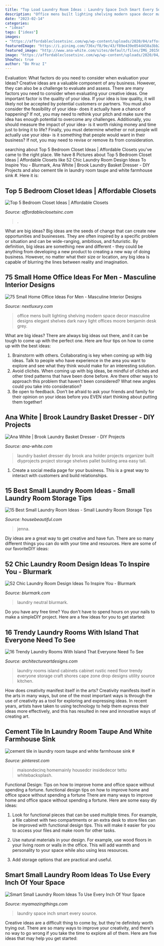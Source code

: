 ```yaml
---
title: "Top Load Laundry Room Ideas : Laundry Space Inch Smart Every Source"
description: "Office mens built lighting shelving modern space decor masculine designs elegant shelves dark navy light offices moore benjamin desk grey"
date: "2023-02-14"
categories:
- "ideas"
tags: ["ideas"]
images:
- "https://affordableclosetsinc.com/wp/wp-content/uploads/2020/04/affordable-closets-closet-custom-closet-23-1.jpg"
featuredImage: "https://i.pinimg.com/736x/f8/9e/43/f89e439e054d458a3bb2c70a117fe7c0.jpg"
featured_image: "http://www.ana-white.com/sites/default/files/IMG_20150101_183004.jpg"
image: "https://affordableclosetsinc.com/wp/wp-content/uploads/2020/04/affordable-closets-closet-custom-closet-23-1.jpg"
ShowToc: true
author: "Bo Mraz I"
---
```



Evaluation: What factors do you need to consider when evaluation your Ideas?
Creative ideas are a valuable component of any business. However, they can also be a challenge to evaluate and assess. There are many factors you need to consider when evaluating your creative ideas. 
One important factor is the quality of your idea. If your idea is low quality, it will likely not be accepted by potential customers or partners. You must also consider the feasibility of your idea- does it actually have a chance of happening? If not, you may need to rethink your pitch and make sure the idea has enough potential to overcome any challenges. Additionally, you should measure the impact of your idea- is it worth risking money and time just to bring it to life? Finally, you must determine whether or not people will actually use your idea- is it something that people would want in their business? If not, you may need to revise or remove its from consideration.

	

		
searching about Top 5 Bedroom Closet Ideas | Affordable Closets you've came to the right place. We have 8 Pictures about Top 5 Bedroom Closet Ideas | Affordable Closets like 52 Chic Laundry Room Design Ideas To Inspire You - Blurmark, Ana White | Brook Laundry Basket Dresser - DIY Projects and also cement tile in laundry room taupe and white farmhouse sink #. Here it is:
		
    
## Top 5 Bedroom Closet Ideas | Affordable Closets

<img loading=lazy src="https://affordableclosetsinc.com/wp/wp-content/uploads/2020/04/affordable-closets-closet-custom-closet-23-1.jpg" onerror="this.onerror=null;this.src='https://tse1.mm.bing.net/th?id=OIP.glE96eSUwiGcVKU_1aQ0jAHaJ4&amp;pid=15.1';" alt="Top 5 Bedroom Closet Ideas | Affordable Closets">

_Source: affordableclosetsinc.com_

>. 

	

What are big ideas?
Big ideas are the seeds of change that can create new opportunities and businesses. They are often inspired by a specific problem or situation and can be wide-ranging, ambitious, and futuristic. By definition, big ideas are something new and different - they could be anything from developing a new product to creating a new way of doing business. However, no matter what their size or location, any big idea is capable of blurring the lines between reality and imagination.

    
## 75 Small Home Office Ideas For Men - Masculine Interior Designs

<img loading=lazy src="http://nextluxury.com/wp-content/uploads/mens-elegant-small-home-office-ideas.jpg" onerror="this.onerror=null;this.src='https://tse3.mm.bing.net/th?id=OIP.ruCwq0qERn49I-f1p72YhgAAAA&amp;pid=15.1';" alt="75 Small Home Office Ideas For Men - Masculine Interior Designs">

_Source: nextluxury.com_

>office mens built lighting shelving modern space decor masculine designs elegant shelves dark navy light offices moore benjamin desk grey. 

	

What are big ideas?
There are always big ideas out there, and it can be tough to come up with the perfect one. Here are four tips on how to come up with the best ideas: 
1. Brainstorm with others. Collaborating is key when coming up with big ideas. Talk to people who have experience in the area you want to explore and see what they think would make for an interesting solution. 
2. Avoid clichés. When coming up with big ideas, be mindful of clichés and other tired patterns that have been done before. Are there other ways to approach this problem that haven’t been considered? What new angles could you take into consideration? 
3. Be open to feedback. Don’t be afraid to ask your friends and family for their opinion on your ideas before you EVEN start thinking about putting them together!

    
## Ana White | Brook Laundry Basket Dresser - DIY Projects

<img loading=lazy src="http://www.ana-white.com/sites/default/files/IMG_20150101_183004.jpg" onerror="this.onerror=null;this.src='https://tse4.mm.bing.net/th?id=OIP.3LFAgrC7ElWQTPIzhhtU4AHaMg&amp;pid=15.1';" alt="Ana White | Brook Laundry Basket Dresser - DIY Projects">

_Source: ana-white.com_

>laundry basket dresser diy brook ana holder projects organizer built diyprojects project storage shelves pallet building area easy tall. 

	

1. Create a social media page for your business. This is a great way to interact with customers and build relationships.

    
## 15 Best Small Laundry Room Ideas - Small Laundry Room Storage Tips

<img loading=lazy src="https://hips.hearstapps.com/hmg-prod.s3.amazonaws.com/images/wall-laundry-room-1518201915.jpg?crop=0.978xw:1.00xh;0.0225xw,0&amp;resize=768:*" onerror="this.onerror=null;this.src='https://tse4.mm.bing.net/th?id=OIP.8ALHfAWzcR225jmPbw_NnAHaLG&amp;pid=15.1';" alt="15 Best Small Laundry Room Ideas - Small Laundry Room Storage Tips">

_Source: housebeautiful.com_

>jenna. 

	

Diy ideas are a great way to get creative and have fun. There are so many different things you can do with your time and resources. Here are some of our favoriteDIY ideas:

    
## 52 Chic Laundry Room Design Ideas To Inspire You - Blurmark

<img loading=lazy src="https://www.blurmark.com/wp-content/uploads/2017/01/Neutral-with-a-touch-of-fun-laundry-room.jpg" onerror="this.onerror=null;this.src='https://tse3.mm.bing.net/th?id=OIP.gK_iJEqsVbBrFE_8fzs8qwHaJ3&amp;pid=15.1';" alt="52 Chic Laundry Room Design Ideas To Inspire You - Blurmark">

_Source: blurmark.com_

>laundry neutral blurmark. 

	

Do you have any free time? You don't have to spend hours on your nails to make a simpleDIY project. Here are a few ideas for you to get started: 

    
## 16 Trendy Laundry Rooms With Island That Everyone Need To See

<img loading=lazy src="https://www.architectureartdesigns.com/wp-content/uploads/2016/01/2-52-630x419.jpg" onerror="this.onerror=null;this.src='https://tse4.mm.bing.net/th?id=OIP.UK7UvLAhXJAV-7-tlUmq-gHaE7&amp;pid=15.1';" alt="16 Trendy Laundry Rooms With Island That Everyone Need To See">

_Source: architectureartdesigns.com_

>laundry rooms island cabinets cabinet rustic need floor trendy everyone storage craft shores cape zone drop designs utility source kitchen. 

	

How does creativity manifest itself in the arts?
Creativity manifests itself in the arts in many ways, but one of the most important ways is through the use of creativity as a tool for exploring and expressing ideas. In recent years, artists have taken to using technology to help them express their ideas more effectively, and this has resulted in new and innovative ways of creating art.

    
## Cement Tile In Laundry Room Taupe And White Farmhouse Sink #

<img loading=lazy src="https://i.pinimg.com/736x/f8/9e/43/f89e439e054d458a3bb2c70a117fe7c0.jpg" onerror="this.onerror=null;this.src='https://tse3.mm.bing.net/th?id=OIP.nRI6xQvcuF5YPLbApmuHZgHaLH&amp;pid=15.1';" alt="cement tile in laundry room taupe and white farmhouse sink #">

_Source: pinterest.com_

>maisondecinq homemainly housedcr insidedecor tettu whitebacksplash. 

	

Functional Design: Tips on how to improve home and office space without spending a fortune.
functional design tips on how to improve home and office space without spending a fortune
There are many ways to improve home and office space without spending a fortune. Here are some easy diy ideas:

1. Look for functional pieces that can be used multiple times. For example, a file cabinet with two compartments or an extra desk to store files can be improved with functional design tips. This will make it easier for you to access your files and make room for other tasks.

2. Use natural materials in your design. For example, use wood floors in your living room or walls in the office. This will add warmth and personality to your space while also using less resources.

3. Add storage options that are practical and useful.

    
## Smart Small Laundry Room Ideas To Use Every Inch Of Your Space

<img loading=lazy src="http://myamazingthings.com/wp-content/uploads/2017/09/small-laundry-room-4.jpg" onerror="this.onerror=null;this.src='https://tse4.mm.bing.net/th?id=OIP.gOX-fQBoIYUD2QpC91B6PgHaJ4&amp;pid=15.1';" alt="Smart Small Laundry Room Ideas To Use Every Inch Of Your Space">

_Source: myamazingthings.com_

>laundry space inch smart every source. 

	

Creative ideas are a difficult thing to come by, but they're definitely worth trying out. There are so many ways to improve your creativity, and there's no way to go wrong if you take the time to explore all of them. Here are five ideas that may help you get started: 

